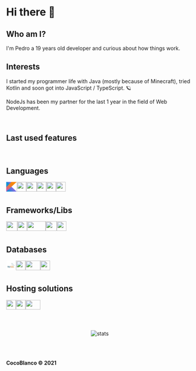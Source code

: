 # Hi there 👋

## Who am I?
I'm Pedro a 19 years old developer and curious about how things work.

## Interests

I started my programmer life with Java (mostly because of Minecraft), tried Kotlin and soon got into JavaScript / TypeScript. 🪐

NodeJs has been my partner for the last 1 year in the field of Web Development.

<br />

## Last used features

<br />
	
## Languages

<!--Kotlin-->
[<img align="left" width="28px" height="26px" src="https://raw.githubusercontent.com/github/explore/80688e429a7d4ef2fca1e82350fe8e3517d3494d/topics/kotlin/kotlin.png" />][tip]

<!--TypeScript-->
[<img align="left" width="26px" height="26px" src="https://upload.wikimedia.org/wikipedia/commons/4/4c/Typescript_logo_2020.svg" />][tip]

<!--Java-->
[<img align="left" width="28px" height="26px" src="https://icon-library.com/images/java-icon-png/java-icon-png-15.jpg" />][tip]

<!--Javascript-->
[<img align="left" width="26px" height="26px" src="https://upload.wikimedia.org/wikipedia/commons/thumb/9/99/Unofficial_JavaScript_logo_2.svg/1200px-Unofficial_JavaScript_logo_2.svg.png" />][tip]

<!--BASH-->
[<img align="left" width="26px" height="26px" src="https://img2.gratispng.com/20180808/ytw/kisspng-bash-shell-script-bourne-shell-scripting-language-create-and-delete-files-and-folders-in-bash-from-5b6ab0e6d589e2.2952756215337187588747.jpg" />][tip]

<!--C-->
[<img align="left" width="26px" height="26px" src="https://cdn.iconscout.com/icon/free/png-512/c-programming-569564.png" />][tip]
	

<br />
<br />

## Frameworks/Libs

<!--NextJS-->
[<img align="left"  width="30px" height="26px" src="https://i.imgur.com/yooVzEY.png" />][tip]

<!--Prisma-->
[<img align="left"  width="26px" height="26px" src="https://img.stackshare.io/service/8680/Logo_Symbol_White.jpg" />][tip]

<!--Express-->
[<img align="left" width="50px" height="26px" src="https://expressjs.com/images/express-facebook-share.png" />][tip]

<!--React-->
[<img align="left" width="30px" height="26px" src="https://upload.wikimedia.org/wikipedia/commons/thumb/a/a7/React-icon.svg/1200px-React-icon.svg.png" />][tip]

<!--Spigot-->
[<img align="left"  width="26px" height="26px" src="https://avatars.githubusercontent.com/u/4350249?s=280&v=4" />][tip]

	
<br />
<br />
	
	
## Databases 

<!--Mysql-->
[<img align="left"  width="26px" height="26px" src="https://raw.githubusercontent.com/github/explore/80688e429a7d4ef2fca1e82350fe8e3517d3494d/topics/mysql/mysql.png" />][tip]

<!--MongoDB-->
[<img align="left"  width="26px" height="26px" src="https://s3.amazonaws.com//beta-img.b2bstack.net/uploads/production/product/product_image/1571/mongoDB.jfif" />][tip]

<!--Sqlite-->
[<img align="left" width="40px" height="26px" src="https://upload.wikimedia.org/wikipedia/commons/thumb/3/38/SQLite370.svg/1200px-SQLite370.svg.png" />][tip]
	
<!--FireBase-->
[<img align="left" width="26px" height="26px" src="https://www.gstatic.com/devrel-devsite/prod/v4251591579db922dac0056a2ec747cd3fa6624bdaa65e07557e166abd8873a1f/firebase/images/touchicon-180.png" />][tip]
	
<br />
<br />
	
	
## Hosting solutions 

<!--Vecel-->
  [<img align="left"  width="26px" height="26px" src="https://assets.pipedream.net/s.v0/app_1xohRm/logo/orig?__acb=d951ffab3b92c8f4fa035ee397dbcb30&__fcb=7054269425066562" />][tip]
  
<!--Oracle-->
  [<img align="left"  width="26px" height="26px" src="https://www.datacenterplanet.com/wp-content/uploads/2021/02/oracle-cloud-logo.jpg" />][tip]
	
<!--Azure-->
  [<img  align="left"  width="40px" height="26px" src="https://www.conseil3d.com/wp-content/uploads/2021/06/logo-microsoft-cloud-azure-png.png" />][tip]
	
	
<br />
<br />
<br />
<br />


<div align="center">
	
![stats][g-status]
</div>

<br />
<br />

**CocoBlanco © 2021**


[tip]: #

<!--Discord-badge-->
[d-badge]: https://img.shields.io/discord/731418677877932082?label=Join%20discord&logo=discord&style=social

<!--Github-status-->
[g-status]: https://github-readme-stats.vercel.app/api?username=Pedromdsn&show_icons=true&theme=dark&count_private
